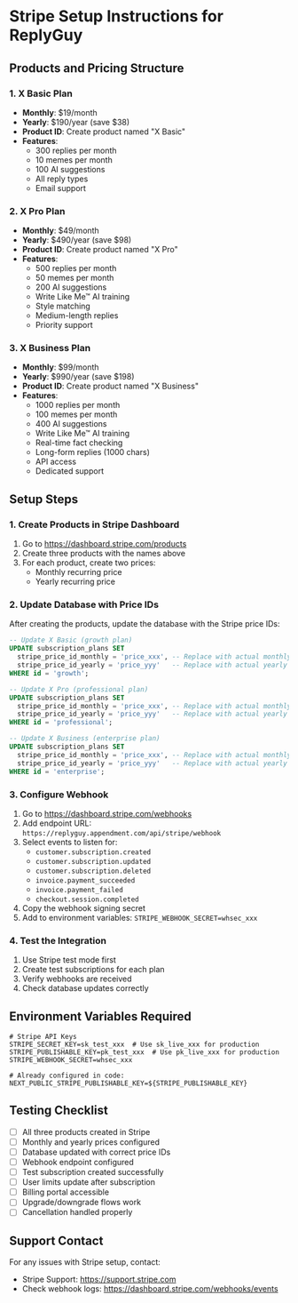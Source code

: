 # Stripe Setup Instructions for ReplyGuy

## Products and Pricing Structure

### 1. X Basic Plan
- **Monthly**: $19/month
- **Yearly**: $190/year (save $38)
- **Product ID**: Create product named "X Basic"
- **Features**:
  - 300 replies per month
  - 10 memes per month
  - 100 AI suggestions
  - All reply types
  - Email support

### 2. X Pro Plan
- **Monthly**: $49/month
- **Yearly**: $490/year (save $98)
- **Product ID**: Create product named "X Pro"
- **Features**:
  - 500 replies per month
  - 50 memes per month
  - 200 AI suggestions
  - Write Like Me™ AI training
  - Style matching
  - Medium-length replies
  - Priority support

### 3. X Business Plan
- **Monthly**: $99/month
- **Yearly**: $990/year (save $198)
- **Product ID**: Create product named "X Business"
- **Features**:
  - 1000 replies per month
  - 100 memes per month
  - 400 AI suggestions
  - Write Like Me™ AI training
  - Real-time fact checking
  - Long-form replies (1000 chars)
  - API access
  - Dedicated support

## Setup Steps

### 1. Create Products in Stripe Dashboard

1. Go to https://dashboard.stripe.com/products
2. Create three products with the names above
3. For each product, create two prices:
   - Monthly recurring price
   - Yearly recurring price

### 2. Update Database with Price IDs

After creating the products, update the database with the Stripe price IDs:

```sql
-- Update X Basic (growth plan)
UPDATE subscription_plans SET 
  stripe_price_id_monthly = 'price_xxx', -- Replace with actual monthly price ID
  stripe_price_id_yearly = 'price_yyy'   -- Replace with actual yearly price ID
WHERE id = 'growth';

-- Update X Pro (professional plan)
UPDATE subscription_plans SET 
  stripe_price_id_monthly = 'price_xxx', -- Replace with actual monthly price ID
  stripe_price_id_yearly = 'price_yyy'   -- Replace with actual yearly price ID
WHERE id = 'professional';

-- Update X Business (enterprise plan)
UPDATE subscription_plans SET 
  stripe_price_id_monthly = 'price_xxx', -- Replace with actual monthly price ID
  stripe_price_id_yearly = 'price_yyy'   -- Replace with actual yearly price ID
WHERE id = 'enterprise';
```

### 3. Configure Webhook

1. Go to https://dashboard.stripe.com/webhooks
2. Add endpoint URL: `https://replyguy.appendment.com/api/stripe/webhook`
3. Select events to listen for:
   - `customer.subscription.created`
   - `customer.subscription.updated`
   - `customer.subscription.deleted`
   - `invoice.payment_succeeded`
   - `invoice.payment_failed`
   - `checkout.session.completed`
4. Copy the webhook signing secret
5. Add to environment variables: `STRIPE_WEBHOOK_SECRET=whsec_xxx`

### 4. Test the Integration

1. Use Stripe test mode first
2. Create test subscriptions for each plan
3. Verify webhooks are received
4. Check database updates correctly

## Environment Variables Required

```env
# Stripe API Keys
STRIPE_SECRET_KEY=sk_test_xxx  # Use sk_live_xxx for production
STRIPE_PUBLISHABLE_KEY=pk_test_xxx  # Use pk_live_xxx for production
STRIPE_WEBHOOK_SECRET=whsec_xxx

# Already configured in code:
NEXT_PUBLIC_STRIPE_PUBLISHABLE_KEY=${STRIPE_PUBLISHABLE_KEY}
```

## Testing Checklist

- [ ] All three products created in Stripe
- [ ] Monthly and yearly prices configured
- [ ] Database updated with correct price IDs
- [ ] Webhook endpoint configured
- [ ] Test subscription created successfully
- [ ] User limits update after subscription
- [ ] Billing portal accessible
- [ ] Upgrade/downgrade flows work
- [ ] Cancellation handled properly

## Support Contact

For any issues with Stripe setup, contact:
- Stripe Support: https://support.stripe.com
- Check webhook logs: https://dashboard.stripe.com/webhooks/events